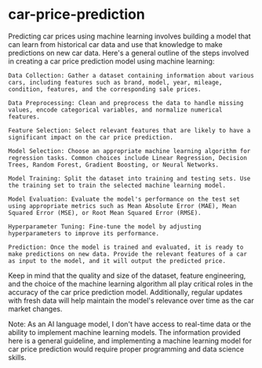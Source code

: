 # car-price-prediction

Predicting car prices using machine learning involves building a model that can learn from historical car data and use that knowledge to make predictions on new car data. Here's a general outline of the steps involved in creating a car price prediction model using machine learning:

    Data Collection: Gather a dataset containing information about various cars, including features such as brand, model, year, mileage, condition, features, and the corresponding sale prices.

    Data Preprocessing: Clean and preprocess the data to handle missing values, encode categorical variables, and normalize numerical features.

    Feature Selection: Select relevant features that are likely to have a significant impact on the car price prediction.

    Model Selection: Choose an appropriate machine learning algorithm for regression tasks. Common choices include Linear Regression, Decision Trees, Random Forest, Gradient Boosting, or Neural Networks.

    Model Training: Split the dataset into training and testing sets. Use the training set to train the selected machine learning model.

    Model Evaluation: Evaluate the model's performance on the test set using appropriate metrics such as Mean Absolute Error (MAE), Mean Squared Error (MSE), or Root Mean Squared Error (RMSE).

    Hyperparameter Tuning: Fine-tune the model by adjusting hyperparameters to improve its performance.

    Prediction: Once the model is trained and evaluated, it is ready to make predictions on new data. Provide the relevant features of a car as input to the model, and it will output the predicted price.

Keep in mind that the quality and size of the dataset, feature engineering, and the choice of the machine learning algorithm all play critical roles in the accuracy of the car price prediction model. Additionally, regular updates with fresh data will help maintain the model's relevance over time as the car market changes.

Note: As an AI language model, I don't have access to real-time data or the ability to implement machine learning models. The information provided here is a general guideline, and implementing a machine learning model for car price prediction would require proper programming and data science skills.
